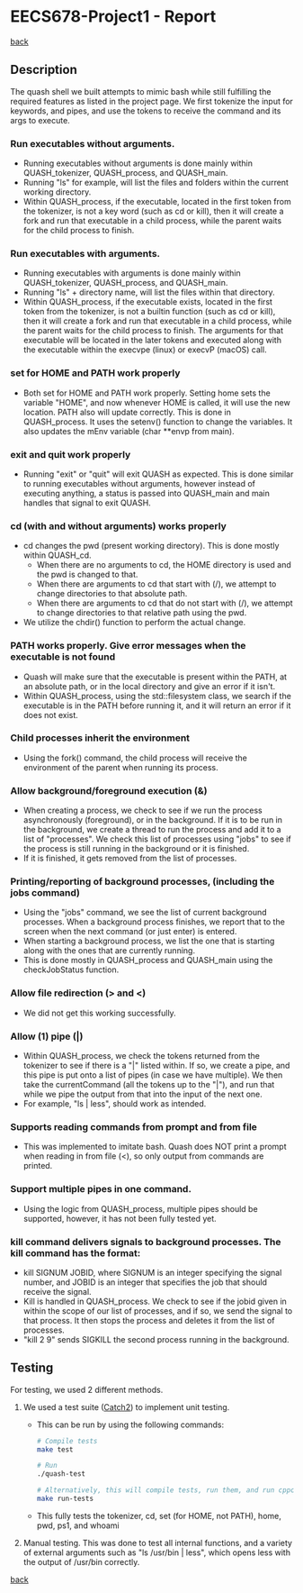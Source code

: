 # EECS678-Project1 - Report
[back](https://github.com/BenSokol/EECS678-Project1)<br>

## Description
The quash shell we built attempts to mimic bash while still fulfilling the required features as listed in the project page. We first tokenize the input for keywords, and pipes, and use the tokens to receive the command and its args to execute.

### Run executables without arguments.
  * Running executables without arguments is done mainly within QUASH_tokenizer, QUASH_process, and QUASH_main.
  * Running "ls" for example, will list the files and folders within the current working directory.
  * Within QUASH_process, if the executable, located in the first token from the tokenizer, is not a key word (such as cd or kill), then it will create a fork and run that executable in a child process, while the parent waits for the child process to finish.

### Run executables with arguments.
  * Running executables with arguments is done mainly within QUASH_tokenizer, QUASH_process, and QUASH_main.
  * Running "ls" + directory name, will list the files within that directory.
  * Within QUASH_process, if the executable exists, located in the first token from the tokenizer, is not a builtin function (such as cd or kill), then it will create a fork and run that executable in a child process, while the parent waits for the child process to finish. The arguments for that executable will be located in the later tokens and executed along with the executable within the execvpe (linux) or execvP (macOS) call.

### set for HOME and PATH work properly
  * Both set for HOME and PATH work properly. Setting home sets the variable "HOME", and now whenever HOME is called, it will use the new location. PATH also will update correctly. This is done in QUASH_process. It uses the setenv() function to change the variables. It also updates the mEnv variable (char **envp from main).

### exit and quit work properly
  * Running "exit" or "quit" will exit QUASH as expected. This is done similar to running executables without arguments, however instead of executing anything, a status is passed into QUASH_main and main handles that signal to exit QUASH.

### cd (with and without arguments) works properly
  * cd changes the pwd (present working directory). This is done mostly within QUASH_cd.
    * When there are no arguments to cd, the HOME directory is used and the pwd is changed to that.
    * When there are arguments to cd that start with (/), we attempt to change directories to that absolute path.
    * When there are arguments to cd that do not start with (/), we attempt to change directories to that relative path using the pwd.
  * We utilize the chdir() function to perform the actual change.

### PATH works properly. Give error messages when the executable is not found
  * Quash will make sure that the executable is present within the PATH, at an absolute path, or in the local directory and give an error if it isn't.
  * Within QUASH_process, using the std::filesystem class, we search if the executable is in the PATH before running it, and it will return an error if it does not exist.

### Child processes inherit the environment
  * Using the fork() command, the child process will receive the environment of the parent when running its process.

### Allow background/foreground execution (\&)
  * When creating a process, we check to see if we run the process asynchronously (foreground), or in the background. If it is to be run in the background, we create a thread to run the process and add it to a list of "processes". We check this list of processes using "jobs" to see if the process is still running in the background or it is finished.
  * If it is finished, it gets removed from the list of processes.

### Printing/reporting of background processes, (including the jobs command)
  * Using the "jobs" command, we see the list of current background processes. When a background process finishes, we report that to the screen when the next command (or just enter) is entered.
  * When starting a background process, we list the one that is starting along with the ones that are currently running.
  * This is done mostly in QUASH_process and QUASH_main using the checkJobStatus function.

### Allow file redirection (> and <)
  * We did not get this working successfully.

### Allow (1) pipe (|)
  * Within QUASH_process, we check the tokens returned from the tokenizer to see if there is a "|" listed within. If so, we create a pipe, and this pipe is put onto a list of pipes (in case we have multiple). We then take the currentCommand (all the tokens up to the "|"), and run that while we pipe the output from that into the input of the next one.
  * For example, "ls | less", should work as intended.

### Supports reading commands from prompt and from file
  * This was implemented to imitate bash. Quash does NOT print a prompt when reading in from file (<), so only output from commands are printed.

### Support multiple pipes in one command.
  * Using the logic from QUASH_process, multiple pipes should be supported, however, it has not been fully tested yet.

### kill command delivers signals to background processes. The kill command has the format:
  * kill SIGNUM JOBID, where SIGNUM is an integer specifying the signal number, and JOBID is an integer that specifies the job that should receive the signal.
  * Kill is handled in QUASH_process. We check to see if the jobid given in within the scope of our list of processes, and if so, we send the signal to that process. It then stops the process and deletes it from the list of processes.
  * "kill 2 9" sends SIGKILL the second process running in the background.

## Testing
For testing, we used 2 different methods.
1. We used a test suite ([Catch2](https://github.com/catchorg/Catch2)) to implement unit testing.
    * This can be run by using the following commands:

      ```bash
      # Compile tests
      make test

      # Run
      ./quash-test

      # Alternatively, this will compile tests, run them, and run cppcheck (a static analyzer).
      make run-tests
      ```

    * This fully tests the tokenizer, cd, set (for HOME, not PATH), home, pwd, ps1, and whoami
2. Manual testing. This was done to test all internal functions, and a variety of external arguments such as "ls /usr/bin | less", which opens less with the output of /usr/bin correctly.


[back](https://github.com/BenSokol/EECS678-Project1)
